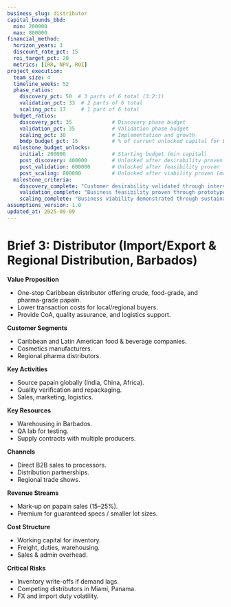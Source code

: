 ```yaml
---
business_slug: distributor
capital_bounds_bbd:
  min: 200000
  max: 800000
financial_method:
  horizon_years: 3
  discount_rate_pct: 15
  roi_target_pct: 20
  metrics: [IRR, NPV, ROI]
project_execution:
  team_size: 4
  timeline_weeks: 52
  phase_ratios:
    discovery_pct: 50  # 3 parts of 6 total (3:2:1)
    validation_pct: 33  # 2 parts of 6 total
    scaling_pct: 17     # 1 part of 6 total
  budget_ratios:
    discovery_pct: 35             # Discovery phase budget
    validation_pct: 35            # Validation phase budget
    scaling_pct: 30               # Implementation and growth
    bmdp_budget_pct: 15           # % of current unlocked capital for BMDP process
  milestone_budget_unlocks:
    initial: 200000               # Starting budget (min capital)
    post_discovery: 400000        # Unlocked after desirability proven
    post_validation: 600000       # Unlocked after feasibility proven  
    post_scaling: 800000          # Unlocked after viability proven (max capital)
  milestone_criteria:
    discovery_complete: "Customer desirability validated through interviews and market research"
    validation_complete: "Business feasibility proven through prototype testing and early sales"
    scaling_complete: "Business viability demonstrated through sustainable operations and growth"
assumptions_version: 1.0
updated_at: 2025-09-09
---
```


# **Brief 3: Distributor (Import/Export & Regional Distribution, Barbados)**

**Value Proposition**

* One-stop Caribbean distributor offering crude, food-grade, and pharma-grade papain.  
* Lower transaction costs for local/regional buyers.  
* Provide CoA, quality assurance, and logistics support.

**Customer Segments**

* Caribbean and Latin American food & beverage companies.  
* Cosmetics manufacturers.  
* Regional pharma distributors.

**Key Activities**

* Source papain globally (India, China, Africa).  
* Quality verification and repackaging.  
* Sales, marketing, logistics.

**Key Resources**

* Warehousing in Barbados.  
* QA lab for testing.  
* Supply contracts with multiple producers.

**Channels**

* Direct B2B sales to processors.  
* Distribution partnerships.  
* Regional trade shows.

**Revenue Streams**

* Mark-up on papain sales (15–25%).  
* Premium for guaranteed specs / smaller lot sizes.

**Cost Structure**

* Working capital for inventory.  
* Freight, duties, warehousing.  
* Sales & admin overhead.

**Critical Risks**

* Inventory write-offs if demand lags.  
* Competing distributors in Miami, Panama.  
* FX and import duty volatility.
